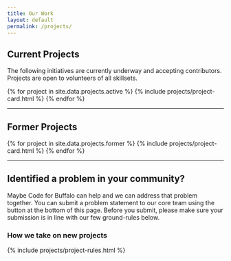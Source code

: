 ```yaml
---
title: Our Work
layout: default
permalink: /projects/
---
```


## Current Projects
The following initiatives are currently underway and accepting contributors. Projects are open to volunteers of all skillsets.

{% for project in site.data.projects.active %}
{% include projects/project-card.html %}
{% endfor %}

---
## Former Projects

{% for project in site.data.projects.former %}
{% include projects/project-card.html %}
{% endfor %}

---
## Identified a problem in your community?
Maybe Code for Buffalo can help and we can address that problem together. You can submit a problem statement to our core team using the button at the bottom of this page. Before you submit, please make sure your submission is in line with our few ground-rules below.

### How we take on new projects
{% include projects/project-rules.html %}

